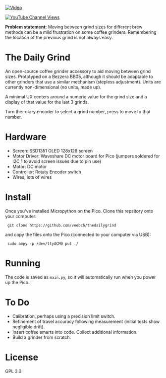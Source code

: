 
[![Video](https://img.youtube.com/vi/E5sn0s1Zz4U/0.jpg)](https://www.youtube.com/watch?v=E5sn0s1Zz4U)

[![YouTube Channel Views](https://img.shields.io/youtube/channel/views/UCz5BOU9J9pB_O0B8-rDjCWQ?label=YouTube&style=social)](https://www.youtube.com/channel/UCz5BOU9J9pB_O0B8-rDjCWQ)

**Problem statement:** Moving between grind sizes for different brew methods can be a mild frustration on some coffee grinders. Remembering the location of the previous grind is not always easy.

# The Daily Grind

An open-source coffee grinder accessory to aid moving between grind sizes. Prototyped on a Bezzera BB05, although it should be adaptable to other grinders that use a similar mechanism (stepless adjustment). Units are currently non-dimensional (no units, made up).

A minimal UX centers around a numeric value for the grind size and a display of that value for the last 3 grinds. 

Turn the rotary encoder to select a grind number, press to move to that number.

# Hardware

- Screen: SSD1351 OLED 128x128 screen
- Motor Driver: Waveshare DC motor board for Pico (jumpers soldered for I2C 1 to avoid screen issues due to pin use)
- Motor: DC motor
- Controller: Rotaty Encoder switch
- Wires, lots of wires

# Install

Once you've installed Micropython on the Pico. Clone this repsitory onto your computer:

     git clone https://github.com/veebch/thedailygrind

and copy the files onto the Pico (connected to your computer via USB):

     sudo ampy -p /dev/ttyACM0 put ./


# Running

The code is saved as `main.py`, so it will automatically run when you power up the Pico.

# To Do

- Calibration, perhaps using a precision limit switch. 
- Refinement of travel accuracy following measurement (initial tests show negligible drift).
- Insert coffee smarts into code. Collect additional information.
- Build a grinder from scratch. 

# License 

GPL 3.0
